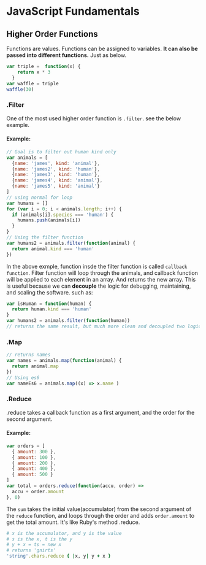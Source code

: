 # JavaScript Fundamentals

## Higher Order Functions

Functions are values. Functions can be assigned to variables. 
**It can also be passed into different functions.** Just as below.

```javascript
var triple =  function(x) {
    return x * 3
  }
var waffle = triple
waffle(30)
```

### .Filter
One of the most used higher order function is `.filter`. see the below example.

#### Example: 
```javascript
// Goal is to filter out human kind only
var animals = [ 
  {name: 'james', kind: 'animal'},
  {name: 'james2', kind: 'human'},
  {name: 'james3', kind: 'human'},
  {name: 'james4', kind: 'animal'},
  {name: 'james5', kind: 'animal'}
]
// using normal for loop
var humans = []
for (var i = 0; i < animals.length; i++) {
  if (animals[i].species === 'human') {
    humans.push(animals[i])
  }
}
// Using the filter function
var humans2 = animals.filter(function(animal) {
  return animal.kind === 'human'
})
```
In the above exmple, function insde the filter function is called `callback function`. Filter function will loop through the animals, and callback function will be applied to each element in an array. And returns the new array.
This is useful because we can **decouple** the logic for debugging, maintaining, and scaling the software. such as:
```javascript
var isHuman = function(human) {
  return human.kind === 'human'
}
var humans2 = animals.filter(function(human))
// returns the same result, but much more clean and decoupled two logics
```

### .Map
```javascript
// returns names
var names = animals.map(function(animal) {
  return animal.map
})
// Using es6
var nameEs6 = animals.map((x) => x.name )
```

### .Reduce
.reduce takes a callback function as a first argument, and the order for the second argument.
#### Example:
```javascript
var orders = [
  { amount: 300 },
  { amount: 100 },
  { amount: 200 },
  { amount: 400 },
  { amount: 500 }
]
var total = orders.reduce(function(accu, order) => 
  accu + order.amount
}, 0)
```
The `sum` takes the initial value(accumulator) from the second argument of the `reduce` function, and loops through the order and adds `order.amount` to get the total amount. It's like Ruby's method .reduce.
```ruby
# x is the accumulator, and y is the value
# s is the x, t is the y
# y + x = ts = new x
# returns 'gnirts'
'string'.chars.reduce { |x, y| y + x }
```

